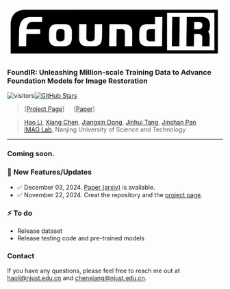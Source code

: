 <p align="center">
  <img src="assets/logo.png" height=120>
</p>

### FoundIR: Unleashing Million-scale Training Data to Advance Foundation Models for Image Restoration
![visitors](https://visitor-badge.laobi.icu/badge?page_id=House-Leo/FoundIR)[![GitHub Stars](https://img.shields.io/github/stars/House-Leo/FoundIR?style=social)](https://github.com/House-Leo/FoundIR)
> [[Project Page](https://www.foundir.net)]  &emsp; [[Paper](https://arxiv.org/abs/2412.01427)]

> [Hao Li](https://house-leo.github.io/), [Xiang Chen](https://cschenxiang.github.io/), [Jiangxin Dong](https://scholar.google.com/citations?user=ruebFVEAAAAJ&hl=zh-CN&oi=ao), [Jinhui Tang](https://scholar.google.com/citations?user=ByBLlEwAAAAJ&hl=zh-CN), [Jinshan Pan](https://jspan.github.io/) <br>
> [IMAG Lab](https://imag-njust.net/), Nanjing University of Science and Technology

<!-- --- -->
<!-- <p align="center">
  <img width="800" src="./assets/fig1.png">
</p> -->

<!-- *CFDVSR mainly consists of a propagation module with the discriminative alignment correction (DAC) and a collaborative feedback propagation (CFP) module. The DAC uses shallow features ft to explore more details information after feature warping, which corrects the aligned features for propagation.  The Feedback ConvGRU and gated collaborate feed-forward block (GCFB) in CFP bring more temporal interactions between different timestep featuresfrom forward and backward propagation simultaneously.* -->

---

### Coming soon.

### 🚩 **New Features/Updates**

- ✅ December 03, 2024. [Paper (arxiv)](https://arxiv.org/abs/2412.01427) is available.
- ✅ November 22, 2024. Creat the repository and the [project page](https://www.foundir.net).

### ⚡ **To do**
- Release dataset
- Release testing code and pre-trained models



<!-- ### Results
- **Quantitative Results**
<img width="800" src="./assets/quantitative_results.png">

- **Qualitative Results**
<img width="800" src="./assets/qualitative_1.png">
<img width="803" src="./assets/qualitative_2.png"> -->


<!-- ### Citation
If this work is helpful for your research, please consider citing the following BibTeX entry.
```

 ``` -->


### Contact
If you have any questions, please feel free to reach me out at <a href="mailto:haoli@njust.edu.cn">haoli@njust.edu.cn</a> and <a href="mailto:chenxiang@njust.edu.cn">chenxiang@njust.edu.cn</a>.
